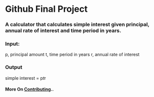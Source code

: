 # Github Final Project

### A calculator that calculates simple interest given principal, annual rate of interest and time period in years.

### Input:
   p, principal amount
   t, time period in years
   r, annual rate of interest

### Output
   simple interest = p*t*r

#### More On [Contributing](CONTRIBUTING.md)..
